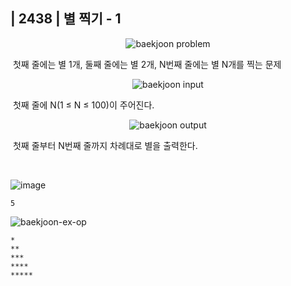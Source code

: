 ## | 2438 | 별 찍기 - 1

<p align="center">
  <img src="https://user-images.githubusercontent.com/76546167/145960503-58714af7-c6cd-4a89-8064-fdc213a0e744.PNG" 
alt="baekjoon problem" /></p>

&nbsp;첫째 줄에는 별 1개, 둘째 줄에는 별 2개, N번째 줄에는 별 N개를 찍는 문제

<p align="center">
  <img src="https://user-images.githubusercontent.com/76546167/145960554-2792a951-dc7d-42bd-bc0a-d9ccf7891a97.PNG" 
alt="baekjoon input" /></p>

&nbsp;첫째 줄에 N(1 ≤ N ≤ 100)이 주어진다.
<p align="center">
  <img src="https://user-images.githubusercontent.com/76546167/145960716-4c6c1514-9ad7-4e80-8083-954118b9f689.PNG" 
alt="baekjoon output" /></p>

&nbsp;첫째 줄부터 N번째 줄까지 차례대로 별을 출력한다.

</br>

![image](https://user-images.githubusercontent.com/76546167/145961090-b47d9b82-39d2-46f2-bc69-4ad4858b1704.png)

```
5
```

![baekjoon-ex-op](https://user-images.githubusercontent.com/76546167/145961616-3b9d8b2d-2027-4834-bbaf-62792f46d203.PNG)

```
*
**
***
****
*****
```
